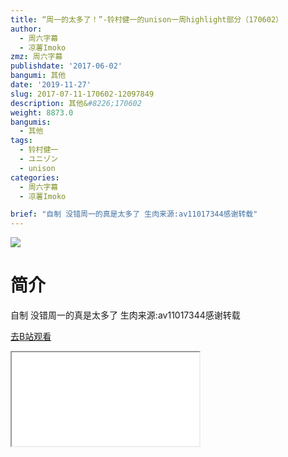 ```yaml
---
title: “周一的太多了！”-铃村健一的unison一周highlight部分（170602）
author:
  - 周六字幕
  - 凉薯Imoko
zmz: 周六字幕
publishdate: '2017-06-02'
bangumi: 其他
date: '2019-11-27'
slug: 2017-07-11-170602-12097849
description: 其他&#8226;170602
weight: 8873.0
bangumis:
  - 其他
tags:
  - 铃村健一
  - ユニゾン
  - unison
categories:
  - 周六字幕
  - 凉薯Imoko

brief: "自制 没错周一的真是太多了 生肉来源:av11017344感谢转载"
---
```

![](https://raw.githubusercontent.com/tcgriffith/owaraisite/master/static/tmpimg/afdf43b285e06628845a679ff974f1d41969fb8d.jpg.480.jpg)
# 简介  
自制 没错周一的真是太多了
生肉来源:av11017344感谢转载  

[去B站观看](https://www.bilibili.com/video/av12097849/)
<div class ="resp-container"><iframe class="testiframe" src="//player.bilibili.com/player.html?aid=12097849"", scrolling="no", allowfullscreen="true" > </iframe></div> 
